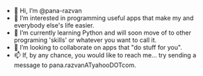 - 👋 Hi, I’m @pana-razvan
- 👀 I’m interested in programming useful apps that make my and everybody else's life easier.
- 🌱 I’m currently learning Python and will soon move of to other programing 'skills' or whatever you want to call it.
- 💞️ I’m looking to collaborate on apps that "do stuff for you".
- 📫 If, by any chance, you would like to reach me... try sending a message to pana.razvanATyahooDOTcom.
